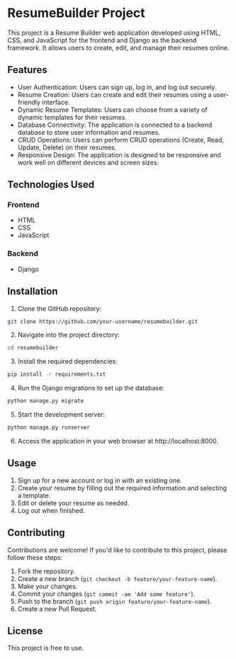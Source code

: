 
# ResumeBuilder Project

This project is a Resume Builder web application developed using HTML, CSS, and JavaScript for the frontend and Django as the backend framework. It allows users to create, edit, and manage their resumes online.

## Features

- User Authentication: Users can sign up, log in, and log out securely.
- Resume Creation: Users can create and edit their resumes using a user-friendly interface.
- Dynamic Resume Templates: Users can choose from a variety of dynamic templates for their resumes.
- Database Connectivity: The application is connected to a backend database to store user information and resumes.
- CRUD Operations: Users can perform CRUD operations (Create, Read, Update, Delete) on their resumes.
- Responsive Design: The application is designed to be responsive and work well on different devices and screen sizes.

## Technologies Used

### Frontend
- HTML
- CSS
- JavaScript

### Backend
- Django

## Installation

1. Clone the GitHub repository:

```bash
git clone https://github.com/your-username/resumebuilder.git
```

2. Navigate into the project directory:

```bash
cd resumebuilder
```

3. Install the required dependencies:

```bash
pip install -r requirements.txt
```

4. Run the Django migrations to set up the database:

```bash
python manage.py migrate
```

5. Start the development server:

```bash
python manage.py runserver
```

6. Access the application in your web browser at http://localhost:8000.

## Usage

1. Sign up for a new account or log in with an existing one.
2. Create your resume by filling out the required information and selecting a template.
3. Edit or delete your resume as needed.
4. Log out when finished.

## Contributing

Contributions are welcome! If you'd like to contribute to this project, please follow these steps:

1. Fork the repository.
2. Create a new branch (`git checkout -b feature/your-feature-name`).
3. Make your changes.
4. Commit your changes (`git commit -am 'Add some feature'`).
5. Push to the branch (`git push origin feature/your-feature-name`).
6. Create a new Pull Request.

## License

This project is free to use.
